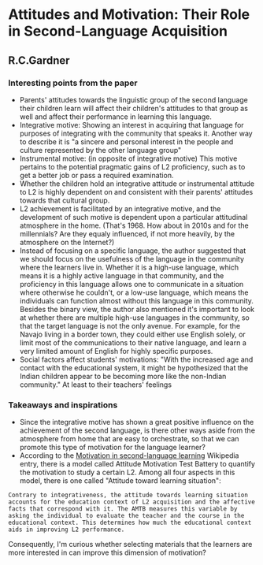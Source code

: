 Attitudes and Motivation: Their Role in Second-Language Acquisition
===================================================================

R.C.Gardner
-----------
### Interesting points from the paper
* Parents' attitudes towards the linguistic group of the second language their children learn will affect their children's attitudes to that group as well and affect their performance in learning this language.
* Integrative motive: Showing an interest in acquiring that language for purposes of integrating with the community that speaks it. Another way to describe it is "a sincere and personal interest in the people and culture represented by the other language group"
* Instrumental motive: (in opposite of integrative motive) This motive pertains to the potential pragmatic gains of L2 proficiency, such as to get a better job or pass a required examination.
* Whether the children hold an integrative attitude or instrumental attitude to L2 is highly dependent on and consistent with their parents' attitudes towards that cultural group.
* L2 achievement is facilitated by an integrative motive, and the development of such motive is dependent upon a particular attitudinal atmosphere in the home. (That's 1968. How about in 2010s and for the millennials? Are they equaly influenced, if not more heavily, by the atmosphere on the Internet?)
* Instead of focusing on a specific language, the author suggested that we should focus on the usefulness of the language in the community where the learners live in. Whether it is a high-use language, which means it is a highly active language in that community, and the proficiency in this language allows one to communicate in a situation where otherwise he couldn't, or a low-use language, which means the individuals can function almost without this language in this community. Besides the binary view, the author also mentioned it's important to look at whether there are multiple high-use languages in the community, so that the target language is not the only avenue. For example, for the Navajo living in a border town, they could either use English solely, or limit most of the communications to their native language, and learn a very limited amount of English for highly specific purposes.
* Social factors affect students' motivations: "With the increased age and contact with the educational system, it might be hypothesized that the Indian children appear to be becoming more like the non-Indian community." At least to their teachers' feelings

### Takeaways and inspirations
* Since the integrative motive has shown a great positive influence on the achievement of the second language, is there other ways aside from the atmosphere from home that are easy to orchestrate, so that we can promote this type of motivation for the language learner?
* According to the [Motivation in second-language learning]() Wikipedia entry, there is a model called Attitude Motivation Test Battery to quantify the motivation to study a certain L2. Among all four aspects in this model, there is one called "Attitude toward learning situation":
```
Contrary to integrativeness, the attitude towards learning situation accounts for the education context of L2 acquisition and the affective facts that correspond with it. The AMTB measures this variable by asking the individual to evaluate the teacher and the course in the educational context. This determines how much the educational context aids in improving L2 performance.
```
Consequently, I'm curious whether selecting materials that the learners are more interested in can improve this dimension of motivation?
